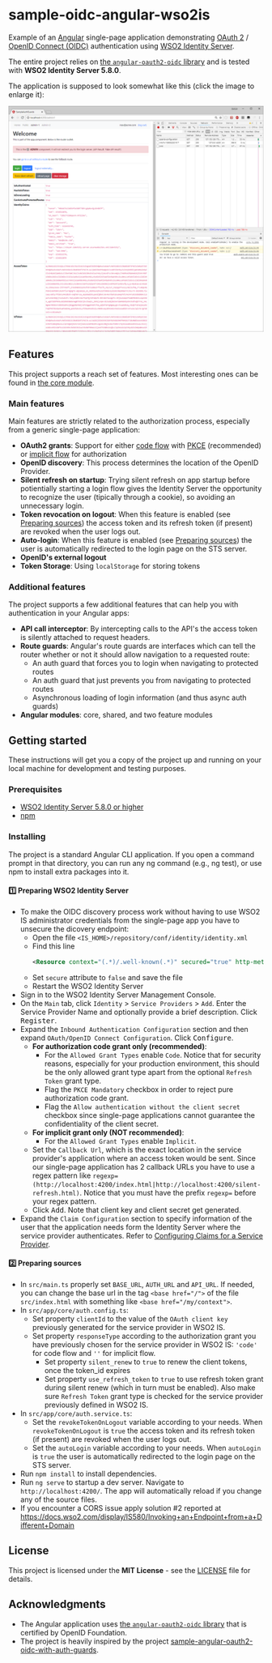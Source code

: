 # sample-oidc-angular-wso2is

Example of an [Angular](https://angular.io/) single-page application demonstrating [OAuth 2](https://oauth.net/2/) / [OpenID Connect (OIDC)](https://openid.net/connect/) authentication using [WSO2 Identity Server](https://wso2.com/identity-and-access-management/).

The entire project relies on [the `angular-oauth2-oidc` library](https://github.com/manfredsteyer/angular-oauth2-oidc) and is tested with **WSO2 Identity Server 5.8.0**.

The application is supposed to look somewhat like this (click the image to enlarge it):
<p align="center">
  <a href="screenshot-001.png">
    <img alt="Application Screenshot" width="600" src="screenshot-001.png"/>
  </a>
</p>


## Features
This project supports a reach set of features.
Most interesting ones can be found in [the core module](./src/app/core).

### Main features
Main features are strictly related to the authorization process, especially from a generic single-page application:
- **OAuth2 grants**: Support for either [code flow](https://oauth.net/2/grant-types/authorization-code/) with [PKCE](https://oauth.net/2/pkce/) (recommended) or [implicit flow](https://oauth.net/2/grant-types/implicit/) for authorization
- **OpenID discovery**: This process determines the location of the OpenID Provider.
- **Silent refresh on startup**: Trying silent refresh on app startup before potientially starting a login flow gives the Identity Server the opportunity to recognize the user (tipically through a cookie), so avoiding an unnecessary login.
- **Token revocation on logout**: When this feature is enabled (see [Preparing sources](#two-preparing-sources)) the access token and its refresh token (if present) are revoked when the user logs out.
- **Auto-login**: When this feature is enabled (see [Preparing sources](#two-preparing-sources)) the user is automatically redirected to the login page on the STS server.
- **OpenID's external logout**
- **Token Storage**: Using `localStorage` for storing tokens

### Additional features
The project supports a few additional features that can help you with authentication in your Angular apps:
- **API call interceptor**: By intercepting calls to the API's the access token is silently attached to request headers.
- **Route guards**: Angular's route guards are interfaces which can tell the router whether or not it should allow navigation to a requested route: 
  - An auth guard that forces you to login when navigating to protected routes
  - An auth guard that just prevents you from navigating to protected routes
  - Asynchronous loading of login information (and thus async auth guards)
- **Angular modules**: core, shared, and two feature modules

## Getting started
These instructions will get you a copy of the project up and running on your local machine for development and testing purposes.

### Prerequisites
- [WSO2 Identity Server 5.8.0 or higher](https://wso2.com/identity-and-access-management/)
- [npm](https://www.npmjs.com/get-npm)

### Installing
The project is a standard Angular CLI application. If you open a command prompt in that directory, you can run any ng command (e.g., ng test), or use npm to install extra packages into it.

#### :one: Preparing WSO2 Identity Server
- To make the OIDC discovery process work without having to use WSO2 IS administrator credentials from the single-page app you have to unsecure the dicovery endpoint:
  - Open the file `<IS_HOME>/repository/conf/identity/identity.xml`
  - Find this line
    ```xml
    <Resource context="(.*)/.well-known(.*)" secured="true" http-method="all"/>
    ```
  - Set `secure` attribute to `false` and save the file
  - Restart the WSO2 Identity Server
- Sign in to the WSO2 Identity Server Management Console.
- On the `Main` tab, click `Identity` > `Service Providers` > `Add`. Enter the Service Provider Name and optionally provide a brief description. Click <kbd>Register</kbd>.
- Expand the `Inbound Authentication Configuration` section and then expand `OAuth/OpenID Connect Configuration`. Click <kbd>Configure</kbd>.
  - **For authorization code grant only (recommended)**:
    - For the `Allowed Grant Types` enable `Code`. Notice that for security reasons, especially for your production environment, this should be the only allowed grant type apart from the optional `Refresh Token` grant type.
    - Flag the `PKCE Mandatory` checkbox in order to reject pure authorization code grant.
    - Flag the `Allow authentication without the client secret` checkbox since single-page applications cannot guarantee the confidentiality of the client secret. 
  - **For implicit grant only (NOT recommended)**:
    - For the `Allowed Grant Types` enable `Implicit`.
  - Set the `Callback Url`, which is the exact location in the service provider's application where an access token would be sent. Since our single-page application has 2 callback URLs you have to use a regex pattern like `regexp=(http://localhost:4200/index.html|http://localhost:4200/silent-refresh.html)`. Notice that you must have the prefix `regexp=` before your regex pattern.
  - Click <kbd>Add</kbd>. Note that client key and client secret get generated.
- Expand the `Claim Configuration` section to specify information of the user that the application needs form the Identity Server where the service provider authenticates. Refer to [Configuring Claims for a Service Provider](https://docs.wso2.com/display/IS580/Configuring+Claims+for+a+Service+Provider).

#### :two: Preparing sources
- In `src/main.ts` properly set `BASE_URL`, `AUTH_URL` and `API_URL`. If needed, you can change the base url in the tag `<base href="/">` of the file `src/index.html` with something like `<base href="/my/context">`.
- In `src/app/core/auth.config.ts`:
  - Set property `clientId` to the value of the `OAuth client key` previously generated for the service provider in WSO2 IS.
  - Set property `responseType` according to the authorization grant you have previously chosen for the service provider in WSO2 IS: `'code'` for code flow and `''` for implicit flow.
    - Set property `silent_renew` to `true` to renew the client tokens, once the token_id expires
    - Set property `use_refresh_token` to `true` to use refresh token grant during silent renew (which in turn must be enabled). Also make sure `Refresh Token` grant type is checked for the service provider previously defined in WSO2 IS.
- In `src/app/core/auth.service.ts`:
  - Set the `revokeTokenOnLogout` variable according to your needs. When `revokeTokenOnLogout` is `true` the access token and its refresh token (if present) are revoked when the user logs out.
  - Set the `autoLogin` variable according to your needs. When `autoLogin` is `true` the user is automatically redirected to the login page on the STS server.
- Run `npm install` to install dependencies.
- Run `ng serve` to startup a dev server. Navigate to `http://localhost:4200/`. The app will automatically reload if you change any of the source files.
- If you encounter a CORS issue apply solution #2 reported at https://docs.wso2.com/display/IS580/Invoking+an+Endpoint+from+a+Different+Domain

## License

This project is licensed under the **MIT License** - see the [LICENSE](LICENSE) file for details.

## Acknowledgments

* The Angular application uses [the `angular-oauth2-oidc` library](https://github.com/manfredsteyer/angular-oauth2-oidc) that is certified by OpenID Foundation.
* The project is heavily inspired by the project [sample-angular-oauth2-oidc-with-auth-guards](https://github.com/jeroenheijmans/sample-angular-oauth2-oidc-with-auth-guards).
